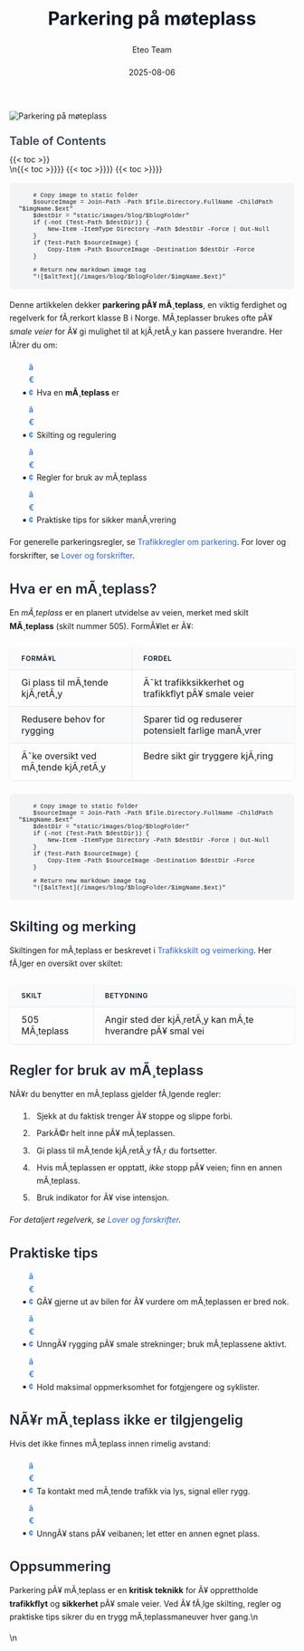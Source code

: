 ﻿---
title: "Parkering på møteplass"
date: 2025-08-06
draft: false
author: "Eteo Team"
description: "Lær når og hvordan du skal parkere på møteplass på smale veier i Norge. Regler, skilting og praktiske tips for trygg kjøring."
categories: ["Driving Theory"]
tags: ["driving", "theory", "safety"]
featured_image: "/images/blog/parkering-pa-moteplass/parkering-pa-moteplass-image.svg"
---

<style>
/* Base text styling */
.article-content {
  font-family: 'Inter', -apple-system, BlinkMacSystemFont, 'Segoe UI', Roboto, Oxygen, Ubuntu, Cantarell, 'Open Sans', 'Helvetica Neue', sans-serif;
  line-height: 1.6;
  color: #1f2937;
  font-size: 16px;
}

/* Headers */
h1 {
  font-size: 2rem;
  font-weight: 700;
  margin: 2rem 0 1.5rem;
  color: #111827;
}

h2 {
  font-size: 1.5rem;
  font-weight: 600;
  margin: 2rem 0 1rem;
  color: #1f2937;
}

h3 {
  font-size: 1.25rem;
  font-weight: 600;
  margin: 1.5rem 0 0.75rem;
  color: #374151;
}

/* Paragraphs */
p {
  margin: 1rem 0;
  line-height: 1.7;
}

/* Lists */
ul, ol {
  margin: 1rem 0 1rem 1.5rem;
  padding-left: 1rem;
}

li {
  margin-bottom: 0.5rem;
  line-height: 1.6;
  position: relative;
  padding-left: 0.5rem;
}

ul > li::before {
  content: 'â€¢';
  color: #3b82f6;
  font-weight: bold;
  display: inline-block;
  width: 1em;
  margin-left: -1em;
}

/* Links */
a {
  color: #2563eb;
  text-decoration: none;
  transition: color 0.2s ease;
}

a:hover {
  color: #1d4ed8;
  text-decoration: underline;
}

/* Code blocks */
pre, code {
  font-family: 'SFMono-Regular', Consolas, 'Liberation Mono', Menlo, monospace;
  background-color: #f3f4f6;
  border-radius: 0.375rem;
  font-size: 0.875em;
}

pre {
  padding: 1rem;
  overflow-x: auto;
  margin: 1rem 0;
}

code {
  padding: 0.2em 0.4em;
}

/* Blockquotes */
blockquote {
  border-left: 4px solid #e5e7eb;
  margin: 1.5rem 0;
  padding: 0.75rem 1rem 0.75rem 1.5rem;
  background-color: #f9fafb;
  color: #4b5563;
  font-style: italic;
}

/* Tables */
table {
  margin: 1.5rem auto !important;
  border-collapse: collapse !important;
  width: 100% !important;
  max-width: 100%;
  box-shadow: 0 1px 3px rgba(0,0,0,0.1) !important;
  border-radius: 0.5rem !important;
  overflow: hidden !important;
  border: 1px solid #e5e7eb !important;
  display: table !important;
}

th, td {
  padding: 0.75rem 1.25rem !important;
  text-align: left !important;
  border: 1px solid #e5e7eb !important;
  vertical-align: top;
}

th {
  background-color: #f9fafb !important;
  font-weight: 600 !important;
  color: #111827 !important;
  text-transform: uppercase !important;
  font-size: 0.75rem !important;
  letter-spacing: 0.05em !important;
}

tr:nth-child(even) {
  background-color: #f9fafb !important;
}

tr:hover {
  background-color: #f3f4f6 !important;
}

/* Responsive adjustments */
@media (max-width: 768px) {
  .article-content {
    font-size: 15px;
  }
  
  h1 { font-size: 1.75rem; }
  h2 { font-size: 1.375rem; }
  h3 { font-size: 1.125rem; }
  
  table {
    display: block !important;
    overflow-x: auto !important;
    -webkit-overflow-scrolling: touch;
  }
}
</style>


<div class="blog-content">
  <div class="featured-image">
    <img src="/images/blog/parkering-pa-moteplass/parkering-pa-moteplass-image.svg" alt="Parkering på møteplass" class="img-fluid rounded">
  </div>

  <div class="toc-container mt-4 mb-4">
    <h3>Table of Contents</h3>
    {{< toc >}}
  </div>

  <div class="blog-body">\n{{< toc >}}}}
{{< toc >}}}}
{{< toc >}}}}

        
        
        # Copy image to static folder
        $sourceImage = Join-Path -Path $file.Directory.FullName -ChildPath "$imgName.$ext"
        $destDir = "static/images/blog/$blogFolder"
        if (-not (Test-Path $destDir)) {
            New-Item -ItemType Directory -Path $destDir -Force | Out-Null
        }
        if (Test-Path $sourceImage) {
            Copy-Item -Path $sourceImage -Destination $destDir -Force
        }
        
        # Return new markdown image tag
        "![$altText](/images/blog/$blogFolder/$imgName.$ext)"
    

Denne artikkelen dekker **parkering pÃ¥ mÃ¸teplass**, en viktig ferdighet og regelverk for fÃ¸rerkort klasse B i Norge. MÃ¸teplasser brukes ofte pÃ¥ *smale veier* for Ã¥ gi mulighet til at kjÃ¸retÃ¸y kan passere hverandre. Her lÃ¦rer du om:

* Hva en **mÃ¸teplass** er
* Skilting og regulering
* Regler for bruk av mÃ¸teplass
* Praktiske tips for sikker manÃ¸vrering

For generelle parkeringsregler, se [Trafikkregler om parkering](/blogs/teori/trafikkregler-om-parkering "Trafikkregler om parkering - regler, unntak og skilt"). For lover og forskrifter, se [Lover og forskrifter](/blogs/teori/lover-og-forskrifter "Lover og forskrifter: Komplett oversikt over norsk trafikkirett").

## Hva er en mÃ¸teplass?

En *mÃ¸teplass* er en planert utvidelse av veien, merket med skilt **MÃ¸teplass** (skilt nummer 505). FormÃ¥let er Ã¥:

| FormÃ¥l                               | Fordel                                           |
|--------------------------------------|--------------------------------------------------|
| Gi plass til mÃ¸tende kjÃ¸retÃ¸y        | Ã˜kt trafikksikkerhet og trafikkflyt pÃ¥ smale veier |
| Redusere behov for rygging           | Sparer tid og reduserer potensielt farlige manÃ¸vrer |
| Ã˜ke oversikt ved mÃ¸tende kjÃ¸retÃ¸y     | Bedre sikt gir tryggere kjÃ¸ring                   |


        
        
        # Copy image to static folder
        $sourceImage = Join-Path -Path $file.Directory.FullName -ChildPath "$imgName.$ext"
        $destDir = "static/images/blog/$blogFolder"
        if (-not (Test-Path $destDir)) {
            New-Item -ItemType Directory -Path $destDir -Force | Out-Null
        }
        if (Test-Path $sourceImage) {
            Copy-Item -Path $sourceImage -Destination $destDir -Force
        }
        
        # Return new markdown image tag
        "![$altText](/images/blog/$blogFolder/$imgName.$ext)"
    

## Skilting og merking

Skiltingen for mÃ¸teplass er beskrevet i [Trafikkskilt og veimerking](/blogs/teori/trafikkskilt-og-veimerking "Trafikkskilt og veimerking - Typer og betydning"). Her fÃ¸lger en oversikt over skiltet:

| Skilt         | Betydning                                           |
|---------------|-----------------------------------------------------|
| 505 MÃ¸teplass | Angir sted der kjÃ¸retÃ¸y kan mÃ¸te hverandre pÃ¥ smal vei |

## Regler for bruk av mÃ¸teplass

NÃ¥r du benytter en mÃ¸teplass gjelder fÃ¸lgende regler:

1. Sjekk at du faktisk trenger Ã¥ stoppe og slippe forbi.
2. ParkÃ©r helt inne pÃ¥ mÃ¸teplassen.
3. Gi plass til mÃ¸tende kjÃ¸retÃ¸y fÃ¸r du fortsetter.
4. Hvis mÃ¸teplassen er opptatt, *ikke* stopp pÃ¥ veien; finn en annen mÃ¸teplass.
5. Bruk indikator for Ã¥ vise intensjon.

*For detaljert regelverk, se [Lover og forskrifter](/blogs/teori/lover-og-forskrifter "Lover og forskrifter: Komplett oversikt over norsk trafikkirett").*

## Praktiske tips

- GÃ¥ gjerne ut av bilen for Ã¥ vurdere om mÃ¸teplassen er bred nok.
- UnngÃ¥ rygging pÃ¥ smale strekninger; bruk mÃ¸teplassene aktivt.
- Hold maksimal oppmerksomhet for fotgjengere og syklister.

## NÃ¥r mÃ¸teplass ikke er tilgjengelig

Hvis det ikke finnes mÃ¸teplass innen rimelig avstand:

- Ta kontakt med mÃ¸tende trafikk via lys, signal eller rygg.
- UnngÃ¥ stans pÃ¥ veibanen; let etter en annen egnet plass.

## Oppsummering

Parkering pÃ¥ mÃ¸teplass er en **kritisk teknikk** for Ã¥ opprettholde **trafikkflyt** og **sikkerhet** pÃ¥ smale veier. Ved Ã¥ fÃ¸lge skilting, regler og praktiske tips sikrer du en trygg mÃ¸teplassmaneuver hver gang.\n  </div>\n</div>